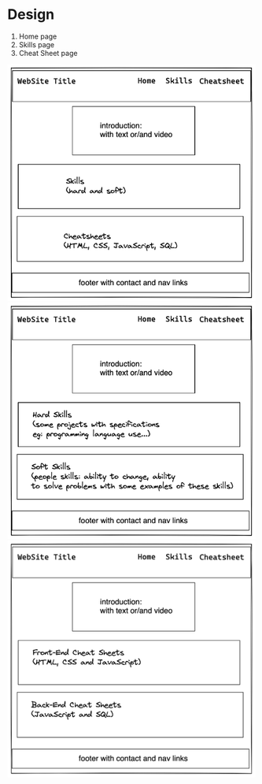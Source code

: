 # Design 

1. Home page
2. Skills page
3. Cheat Sheet page

![Home Page](../image/design-web-site3.png)
![Home Page](../image/website-page2-skills3.png)
![Home Page](../image/website-page3-cheatsheet3.png)
